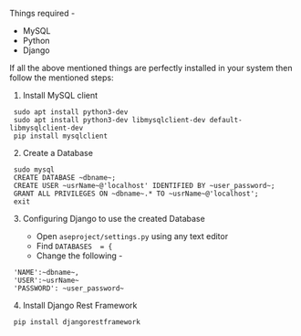 Things required -
* MySQL
* Python
* Django

If all the above mentioned things are perfectly installed in your system then follow the mentioned steps:

1. Install MySQL client
  ```
   sudo apt install python3-dev
   sudo apt install python3-dev libmysqlclient-dev default-libmysqlclient-dev
   pip install mysqlclient
   ```

2. Create a Database
  ```
   sudo mysql
   CREATE DATABASE ~dbname~;
   CREATE USER ~usrName~@'localhost' IDENTIFIED BY ~user_password~;
   GRANT ALL PRIVILEGES ON ~dbname~.* TO ~usrName~@'localhost';
   exit
   ```
3. Configuring Django to use the created Database
   
   * Open `aseproject/settings.py` using any text editor<br>
   * Find `DATABASES  = {`<br>
   * Change the following -
  ```
   'NAME':~dbname~,
   'USER':~usrName~
   'PASSWORD': ~user_password~
   ```   
4. Install Django Rest Framework
  ```
   pip install djangorestframework
   ```

